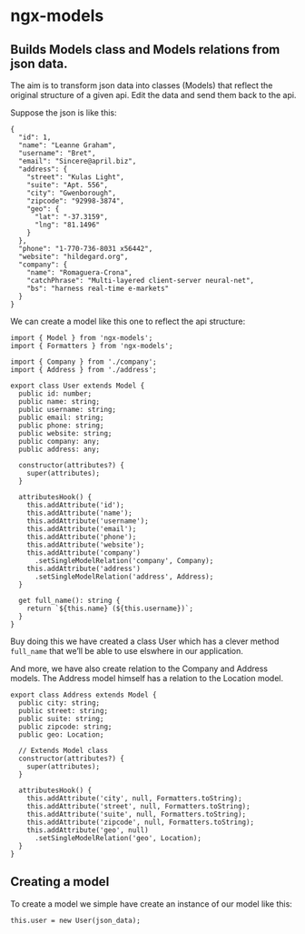 # ngx-models

## Builds Models class and Models relations from json data.
The aim is to transform json data into classes (Models) that reflect the
original structure of a given api. Edit the data and send them back to the api.

Suppose the json is like this:

```
{
  "id": 1,
  "name": "Leanne Graham",
  "username": "Bret",
  "email": "Sincere@april.biz",
  "address": {
    "street": "Kulas Light",
    "suite": "Apt. 556",
    "city": "Gwenborough",
    "zipcode": "92998-3874",
    "geo": {
      "lat": "-37.3159",
      "lng": "81.1496"
    }
  },
  "phone": "1-770-736-8031 x56442",
  "website": "hildegard.org",
  "company": {
    "name": "Romaguera-Crona",
    "catchPhrase": "Multi-layered client-server neural-net",
    "bs": "harness real-time e-markets"
  }
}
```

We can create a model like this one to reflect the api structure:

```
import { Model } from 'ngx-models';
import { Formatters } from 'ngx-models';

import { Company } from './company';
import { Address } from './address';

export class User extends Model {
  public id: number;
  public name: string;
  public username: string;
  public email: string;
  public phone: string;
  public website: string;
  public company: any;
  public address: any;

  constructor(attributes?) {
    super(attributes);
  }

  attributesHook() {
    this.addAttribute('id');
    this.addAttribute('name');
    this.addAttribute('username');
    this.addAttribute('email');
    this.addAttribute('phone');
    this.addAttribute('website');
    this.addAttribute('company')
      .setSingleModelRelation('company', Company);
    this.addAttribute('address')
      .setSingleModelRelation('address', Address);
  }

  get full_name(): string {
    return `${this.name} (${this.username})`;
  }
}
```

Buy doing this we have created a class User which has a clever method `full_name`
that we’ll be able to use elswhere in our application.

And more, we have also create relation to the Company and Address models. The
Address model himself has a relation to the Location model.

```
export class Address extends Model {
  public city: string;
  public street: string;
  public suite: string;
  public zipcode: string;
  public geo: Location;

  // Extends Model class
  constructor(attributes?) {
    super(attributes);
  }

  attributesHook() {
    this.addAttribute('city', null, Formatters.toString);
    this.addAttribute('street', null, Formatters.toString);
    this.addAttribute('suite', null, Formatters.toString);
    this.addAttribute('zipcode', null, Formatters.toString);
    this.addAttribute('geo', null)
      .setSingleModelRelation('geo', Location);
  }
}
```

## Creating a model

To create a model we simple have create an instance of our model like this:

```
this.user = new User(json_data);
```


